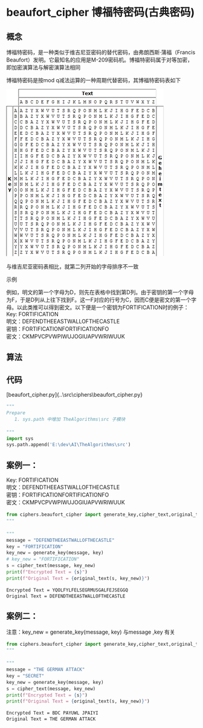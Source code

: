 # beaufort_cipher  博福特密码(古典密码)

## 概念

博福特密码，是一种类似于维吉尼亚密码的替代密码，由弗朗西斯·蒲福（Francis Beaufort）发明。它最知名的应用是M-209密码机。博福特密码属于对等加密，即加密演算法与解密演算法相同

博福特密码是按mod q减法运算的一种周期代替密码，其博福特密码表如下

![](beaufort_cipher_files/beaufort_cipher_1_1.jpg)

与维吉尼亚密码表相比，就第二列开始的字母排序不一致

示例

例如，明文的第一个字母为D，则先在表格中找到第D列。由于密钥的第一个字母为F，于是D列从上往下找到F。这一F对应的行号为C，因而C便是密文的第一个字母。以此类推可以得到密文。以下便是一个密钥为FORTIFICATION时的例子：<br>
Key: FORTIFICATION  <br>
明文：DEFENDTHEEASTWALLOFTHECASTLE <br>
密钥：FORTIFICATIONFORTIFICATIONFO <br>
密文：CKMPVCPVWPIWUJOGIUAPVWRIWUUK <br>


## 算法
  
## 代码
[beaufort_cipher.py]{..\src\ciphers\beaufort_cipher.py}


```python
"""
Prepare
   1. sys.path 中增加 TheAlgorithms\src 子模块

"""
import sys
sys.path.append('E:\dev\AI\TheAlgorithms\src')

```

## 案例一： 
Key: FORTIFICATION  <br>
明文：DEFENDTHEEASTWALLOFTHECASTLE <br>
密钥：FORTIFICATIONFORTIFICATIONFO <br>
密文：CKMPVCPVWPIWUJOGIUAPVWRIWUUK <br>



```python
from ciphers.beaufort_cipher import generate_key,cipher_text,original_text
"""
    
"""
message = "DEFENDTHEEASTWALLOFTHECASTLE"
key = "FORTIFICATION"
key_new = generate_key(message, key)
# key_new = "FORTIFICATION"
s = cipher_text(message, key_new)
print(f"Encrypted Text = {s}")
print(f"Original Text = {original_text(s, key_new)}")

```

    Encrypted Text = YQOLFYLFELSEGRMUSGALFEJSEGGQ
    Original Text = DEFENDTHEEASTWALLOFTHECASTLE
    

## 案例二： 
注意：key_new = generate_key(message, key)
  与message ,key 有关


```python
from ciphers.beaufort_cipher import generate_key,cipher_text,original_text
"""
    
"""
message = "THE GERMAN ATTACK"
key = "SECRET"
key_new = generate_key(message, key)
s = cipher_text(message, key_new)
print(f"Encrypted Text = {s}")
print(f"Original Text = {original_text(s, key_new)}")
```

    Encrypted Text = BDC PAYUWL JPAIYI
    Original Text = THE GERMAN ATTACK
    


```python

```

